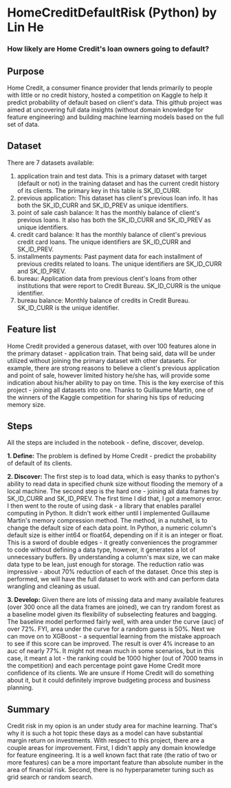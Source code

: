# HomeCreditDefaultRisk (Python) by Lin He
### **How likely are Home Credit's loan owners going to default?**

## Purpose
Home Credit, a consumer finance provider that lends primarily to people with little or no credit history, hosted a competition on Kaggle to help it predict probability of default based on client's data. This github project was aimed at uncovering full data insights (without domain knowledge for feature engineering) and building machine learning models based on the full set of data.

## Dataset
There are 7 datasets available:
1. application train and test data.
   This is a primary dataset with target (default or not) in the training dataset and has the current credit history of its clients. The primary key in this table is SK_ID_CURR.
2. previous application:
   This dataset has client's previous loan info. It has both the SK_ID_CURR and SK_ID_PREV as unique identifiers.
3. point of sale cash balance:
   It has the monthly balance of client's previous loans. It also has both the SK_ID_CURR and SK_ID_PREV as unique identifiers.
4. credit card balance:
   It has the monthly balance of client's previous credit card loans. The unique identifiers are SK_ID_CURR and SK_ID_PREV.
5. installments payments:
   Past payment data for each installment of previous credits related to loans. The unique identifiers are SK_ID_CURR and SK_ID_PREV.
6. bureau:
   Application data from previous clent's loans from other institutions that were report to Credit Bureau. SK_ID_CURR is the unique identifier.
7. bureau balance:
   Monthly balance of credits in Credit Bureau. SK_ID_CURR is the unique identifier.

## Feature list
Home Credit provided a generous dataset, with over 100 features alone in the primary dataset - application train. That being said, data will be under utilized without joining the primary dataset with other datasets. For example, there are strong reasons to believe a client's previous application and point of sale, however limited history he/she has, will provide some indication about his/her ability to pay on time. This is the key exercise of this project - joining all datasets into one. Thanks to Guillaume Martin, one of the winners of the Kaggle competition for sharing his tips of reducing memory size.

## Steps
All the steps are included in the notebook - define, discover, develop.

**1. Define:**
The problem is defined by Home Credit - predict the probability of default of its clients.

**2. Discover:**
The first step is to load data, which is easy thanks to python's ability to read data in specified chunk size without flooding the memory of a local machine. The second step is the hard one - joining all data frames by SK_ID_CURR and SK_ID_PREV. The first time I did that, I got a memory error. I then went to the route of using dask - a library that enables parallel computing in Python. It didn't work either until I implemented Guillaume Martin's memory compression method. The method, in a nutshell, is to change the default size of each data point. In Python, a numeric column's default size is either int64 or float64, depending on if it is an integer or float. This is a sword of double edges - it greatly conveniences the programmer to code without defining a data type, however, it generates a lot of unnecessary buffers. By understanding a column's max size, we can make data type to be lean, just enough for storage. The reduction ratio was impressive - about 70% reduction of each of the dataset. Once this step is performed, we will have the full dataset to work with and can perform data wrangling and cleaning as usual.

**3. Develop:**
Given there are lots of missing data and many available features (over 300 once all the data frames are joined), we can try random forest as a baseline model given its flexibility of subselecting features and bagging. The baseline model performed fairly well, with area under the curve (auc) of over 72%. FYI, area under the curve for a random guess is 50%. Next we can move on to XGBoost - a sequential learning from the mistake approach to see if this score can be improved. The result is over 4% increase to an auc of nearly 77%. It might not mean much in some scenarios, but in this case, it meant a lot - the ranking could be 1000 higher (out of 7000 teams in the competition) and each percentage point gave Home Credit more confidence of its clients. We are unsure if Home Credit will do something about it, but it could definitely improve budgeting process and business planning.

## Summary
Credit risk in my opion is an under study area for machine learning. That's why it is such a hot topic these days as a model can have substantial margin return on investments. With respect to this project, there are a couple areas for improvement. First, I didn't apply any domain knowledge for feature engineering. It is a well known fact that rate (the ratio of two or more features) can be a more important feature than absolute number in the area of financial risk. Second, there is no hyperparameter tuning such as grid search or random search.
